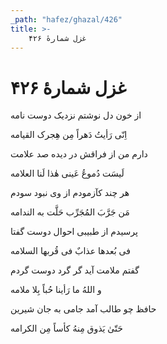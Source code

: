 ```yaml
---
_path: "hafez/ghazal/426"
title: >-
    غزل شمارهٔ ۴۲۶
---
```

# غزل شمارهٔ ۴۲۶

<div class="b" id="bn1"><div class="m1"><p>از خون دل نوشتم نزدیک دوست نامه</p></div>
<div class="m2"><p>اِنّی رَأیتُ دَهراً مِن هِجرک القیامه</p></div></div>
<div class="b" id="bn2"><div class="m1"><p>دارم من از فراقش در دیده صد علامت</p></div>
<div class="m2"><p>لَیسَت دُموعُ عَینی هٰذا لَنا العلامه</p></div></div>
<div class="b" id="bn3"><div class="m1"><p>هر چند کآزمودم از وی نبود سودم</p></div>
<div class="m2"><p>مَن جَرَّبَ المُجَرِّب حَلَّت به الندامه</p></div></div>
<div class="b" id="bn4"><div class="m1"><p>پرسیدم از طبیبی احوال دوست گفتا</p></div>
<div class="m2"><p>فی بُعدها عذابٌ فی قُربها السلامه</p></div></div>
<div class="b" id="bn5"><div class="m1"><p>گفتم ملامت آید گر گرد دوست گردم</p></div>
<div class="m2"><p>و اللهُ ما رَأینا حُباً بِلا ملامه</p></div></div>
<div class="b" id="bn6"><div class="m1"><p>حافظ چو طالب آمد جامی به جان شیرین</p></div>
<div class="m2"><p>حَتّیٰ یَذوق مِنهُ کأساً مِن الکرامه</p></div></div>
